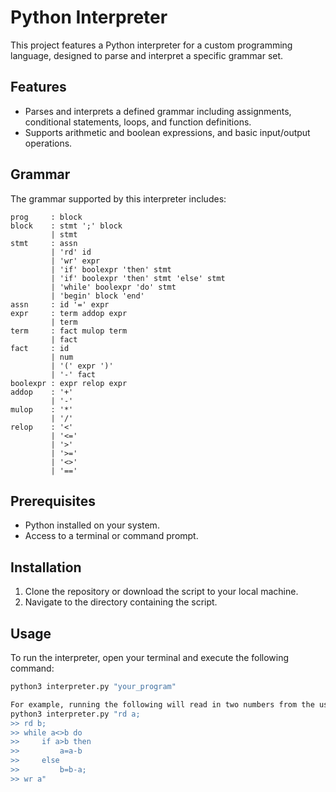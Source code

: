 # Python Interpreter

This project features a Python interpreter for a custom programming language, designed to parse and interpret a specific grammar set.

## Features

- Parses and interprets a defined grammar including assignments, conditional statements, loops, and function definitions.
- Supports arithmetic and boolean expressions, and basic input/output operations.

## Grammar

The grammar supported by this interpreter includes:

```plaintext
prog     : block
block    : stmt ';' block
         | stmt
stmt     : assn
         | 'rd' id
         | 'wr' expr
         | 'if' boolexpr 'then' stmt
         | 'if' boolexpr 'then' stmt 'else' stmt
         | 'while' boolexpr 'do' stmt
         | 'begin' block 'end'
assn     : id '=' expr
expr     : term addop expr
         | term
term     : fact mulop term
         | fact
fact     : id 
         | num
         | '(' expr ')'
         | '-' fact
boolexpr : expr relop expr
addop    : '+'
         | '-'
mulop    : '*'
         | '/'
relop    : '<'
         | '<='
         | '>'
         | '>='
         | '<>'
         | '=='
```

## Prerequisites

- Python installed on your system.
- Access to a terminal or command prompt.

## Installation

1. Clone the repository or download the script to your local machine.
2. Navigate to the directory containing the script.

## Usage

To run the interpreter, open your terminal and execute the following command:

```bash
python3 interpreter.py "your_program"

For example, running the following will read in two numbers from the user. Input numbers "15" and "25" after running, and the GCD of the two numbers will be calculated (5):
python3 interpreter.py "rd a; 
>> rd b;
>> while a<>b do
>>     if a>b then
>>         a=a-b
>>     else
>>         b=b-a;
>> wr a"

